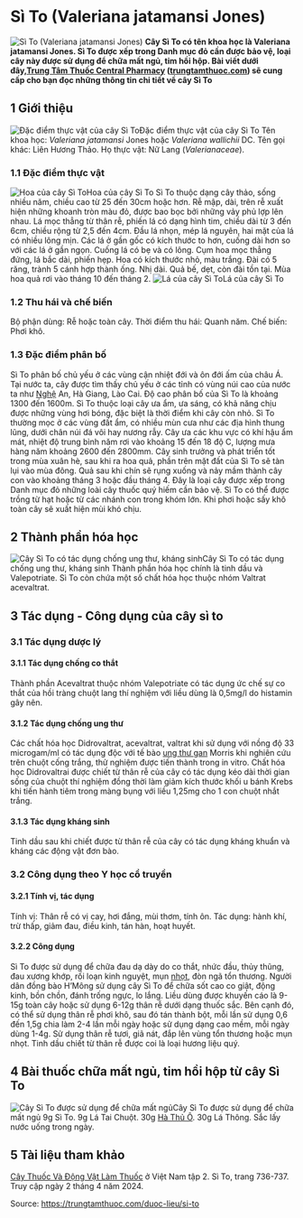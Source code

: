 # Sì To (Valeriana jatamansi Jones)

![Sì To \(Valeriana jatamansi Jones\)](https://trungtamthuoc.com/images/others/cay-si-to-1-8725.jpg)
**Cây Sì To có tên khoa học là Valeriana jatamansi Jones. Sì To được xếp trong Danh mục đỏ cần được bảo vệ, loại cây này được sử dụng để chữa mất ngủ, tim hồi hộp. Bài viết dưới đây,[Trung Tâm Thuốc Central Pharmacy](https://trungtamthuoc.com/ "Trung Tâm Thuốc Central Pharmacy") ([trungtamthuoc.com](https://trungtamthuoc.com/ "trungtamthuoc.com")) sẽ cung cấp cho bạn đọc những thông tin chi tiết về cây Sì To**
##  1 Giới thiệu
![Đặc điểm thực vật của cây Sì To](https://trungtamthuoc.com/images/item/cay-si-to.jpg)Đặc điểm thực vật của cây Sì To
Tên khoa học: _Valeriana jatamansi_ Jones hoặc _Valeriana wallichii_ DC.
Tên gọi khác: Liên Hương Thảo.
Họ thực vật: Nữ Lang (_Valerianaceae_).
### 1.1 Đặc điểm thực vật
![Hoa của cây Sì To](https://trungtamthuoc.com/images/item/cay-si-to-0.jpg)Hoa của cây Sì To
Sì To thuộc dạng cây thảo, sống nhiều năm, chiều cao từ 25 đến 30cm hoặc hơn.
Rễ mập, dài, trên rễ xuất hiện những khoanh tròn màu đỏ, được bao bọc bởi những vảy phủ lợp lên nhau.
Lá mọc thẳng từ thân rễ, phiến lá có dạng hình tim, chiều dài từ 3 đến 6cm, chiều rộng từ 2,5 đến 4cm. Đầu lá nhọn, mép lá nguyên, hai mặt của lá có nhiều lông mịn. Các lá ở gần gốc có kích thước to hơn, cuống dài hơn so với các lá ở gần ngọn.
Cuống lá có bẹ và có lông.
Cụm hoa mọc thẳng đứng, lá bắc dài, phiến hẹp.
Hoa có kích thước nhỏ, màu trắng.
Đài có 5 răng, trành 5 cánh hợp thành ống.
Nhị dài.
Quả bế, dẹt, còn đài tồn tại.
Mùa hoa quả rơi vào tháng 10 đến tháng 2.
![Lá của cây Sì To](https://trungtamthuoc.com/images/item/cay-si-to-2.jpg)Lá của cây Sì To
### 1.2 Thu hái và chế biến
Bộ phận dùng: Rễ hoặc toàn cây.
Thời điểm thu hái: Quanh năm.
Chế biến: Phơi khô.
### 1.3 Đặc điểm phân bố
Sì To phân bố chủ yếu ở các vùng cận nhiệt đới và ôn đới ấm của châu Á.
Tại nước ta, cây được tìm thấy chủ yếu ở các tỉnh có vùng núi cao của nước ta như [Nghệ](https://trungtamthuoc.com/hoat-chat/nghe "Nghệ") An, Hà Giang, Lào Cai. Độ cao phân bố của Sì To là khoảng 1300 đến 1600m.
Sì To thuộc loại cây ưa ẩm, ưa sáng, có khả năng chịu được những vùng hơi bóng, đặc biệt là thời điểm khi cây còn nhỏ.
Sì To thường mọc ở các vùng đất ẩm, có nhiều mùn cưa như các địa hình thung lũng, dưới chân núi đá vôi hay nương rẫy.
Cây ưa các khu vực có khí hậu ẩm mát, nhiệt độ trung bình năm rơi vào khoảng 15 đến 18 độ C, lượng mưa hàng năm khoảng 2600 đến 2800mm.
Cây sinh trưởng và phát triển tốt trong mùa xuân hè, sau khi ra hoa quả, phần trên mặt đất của Sì To sẽ tàn lụi vào mùa đông.
Quả sau khi chín sẽ rụng xuống và nảy mầm thành cây con vào khoảng tháng 3 hoặc đầu tháng 4.
Đây là loại cây được xếp trong Danh mục đỏ những loài cây thuốc quý hiếm cần bảo vệ.
Sì To có thể được trồng từ hạt hoặc từ các nhánh con trong khóm lớn.
Khi phơi hoặc sấy khô toàn cây sẽ xuất hiện mùi khó chịu.
##  2 Thành phần hóa học
![Cây Sì To có tác dụng chống ung thư, kháng sinh](https://trungtamthuoc.com/images/item/cay-si-to-4.jpg)Cây Sì To có tác dụng chống ung thư, kháng sinh
Thành phần hóa học chính là tinh dầu và Valepotriate.
Sì To còn chứa một số chất hóa học thuộc nhóm Valtrat acevaltrat.
##  3 Tác dụng - Công dụng của cây sì to
### 3.1 Tác dụng dược lý
#### 3.1.1 Tác dụng chống co thắt
Thành phần Acevaltrat thuộc nhóm Valepotriate có tác dụng ức chế sự co thắt của hồi tràng chuột lang thí nghiệm với liều dùng là 0,5mg/l do histamin gây nên.
#### 3.1.2 Tác dụng chống ung thư
Các chất hóa học Didrovaltrat, acevaltrat, valtrat khi sử dụng với nồng độ 33 microgam/ml có tác dụng độc với tế bào [ung thư gan](https://trungtamthuoc.com/bai-viet/ung-thu-gan "ung thư gan") Morris khi nghiên cứu trên chuột cống trắng, thử nghiệm được tiến thành trong in vitro.
Chất hóa học Didrovaltrai được chiết từ thân rễ của cây có tác dụng kéo dài thời gian sống của chuột thí nghiệm đồng thời làm giảm kích thước khối u bánh Krebs khi tiến hành tiêm trong màng bụng với liều 1,25mg cho 1 con chuột nhắt trắng.
#### 3.1.3 Tác dụng kháng sinh
Tinh dầu sau khi chiết được từ thân rễ của cây có tác dụng kháng khuẩn và kháng các động vật đơn bào.
### 3.2 Công dụng theo Y học cổ truyền
#### 3.2.1 Tính vị, tác dụng
Tính vị: Thân rễ có vị cay, hơi đắng, mùi thơm, tính ôn.
Tác dụng: hành khí, trừ thấp, giảm đau, điều kinh, tán hàn, hoạt huyết.
#### 3.2.2 Công dụng
Sì To được sử dụng để chữa đau dạ dày do co thắt, nhức đầu, thủy thũng, đau xương khớp, rối loạn kinh nguyệt, mụn [nhọt](https://trungtamthuoc.com/bai-viet/nhot "nhọt"), đòn ngã tổn thương.
Người dân đồng bào H’Mông sử dụng cây Sì To để chữa sốt cao co giật, động kinh, bồn chồn, đánh trống ngực, lo lắng.
Liều dùng được khuyến cáo là 9-15g toàn cây hoặc sử dụng 6-12g thân rễ dưới dạng thuốc sắc. Bên cạnh đó, có thể sử dụng thân rễ phơi khô, sau đó tán thành bột, mỗi lần sử dụng 0,6 đến 1,5g chia làm 2-4 lần mỗi ngày hoặc sử dụng dạng cao mềm, mỗi ngày dùng 1-4g.
Sử dụng thân rễ tươi, giã nát, đắp lên vùng tổn thương hoặc mụn nhọt.
Tinh dầu chiết từ thân rễ được coi là loại hương liệu quý.
##  4 Bài thuốc chữa mất ngủ, tim hồi hộp từ cây Sì To
![Cây Sì To được sử dụng để chữa mất ngủ](https://trungtamthuoc.com/images/item/cay-si-to-5.jpg)Cây Sì To được sử dụng để chữa mất ngủ
9g Sì To.
9g Lá Tai Chuột.
30g [Hà Thủ Ô](https://trungtamthuoc.com/duoc-lieu/ha-thu-o "Hà Thủ Ô").
30g Lá Thông.
Sắc lấy nước uống trong ngày.
##  5 Tài liệu tham khảo
[Cây Thuốc Và Động Vật Làm Thuốc](https://trungtamthuoc.com/bai-viet/doc-online-va-tai-mien-phi-pdf-sach-cay-thuoc-va-dong-vat-lam-thuoc-o-viet-nam "Cây Thuốc Và Động Vật Làm Thuốc") ở Việt Nam tập 2. Sì To, trang 736-737. Truy cập ngày 2 tháng 4 năm 2024.


Source: https://trungtamthuoc.com/duoc-lieu/si-to